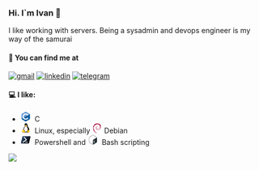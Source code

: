 ### Hi. I`m Ivan 🤘

I like working with servers. Being a sysadmin and devops engineer is my way of the samurai

#### 📩 You can find me at

[![gmail](https://img.shields.io/badge/Gmail-D14836?style=for-the-badge&logo=gmail&logoColor=white)](mailto:rjrisen@gmail.com)
[![linkedin](https://img.shields.io/badge/LinkedIn-0077B5?style=for-the-badge&logo=linkedin&logoColor=white)](https://www.linkedin.com/in/ivan-galyamin-0b47ab296/)
[![telegram](https://img.shields.io/badge/Telegram-2CA5E0?style=for-the-badge&logo=telegram&logoColor=white)](https://t.me/RisenYT)

#### 💻 I like:

+ <img src="https://github.com/devicons/devicon/blob/master/icons/c/c-original.svg" title="C" alt="C" width="20" height="20"/>&nbsp; C
+ <img src="https://github.com/devicons/devicon/blob/master/icons/linux/linux-original.svg" title="Linux" alt="Linux" width="20" height="20"/>&nbsp; Linux, especially <img src="https://github.com/devicons/devicon/blob/master/icons/debian/debian-original.svg" title="Debian" alt="Linux" width="20" height="20"/> Debian
+ <img src="https://github.com/devicons/devicon/blob/master/icons/powershell/powershell-original.svg" title="Powershell" alt="Powershell" width="20" height="20"/>&nbsp; Powershell and <img src="https://github.com/devicons/devicon/blob/master/icons/bash/bash-original.svg" title="Bash" alt="Bash" width="20" height="20"/>&nbsp; Bash scripting

  
<img src="[https://i.gifer.com/1gap.gif](https://i.gifer.com/1gap.gif)https://i.gifer.com/1gap.gif"/>
